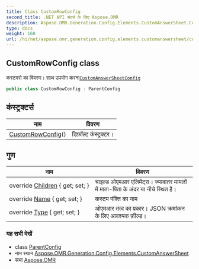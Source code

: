```yaml
---
title: Class CustomRowConfig
second_title: .NET API संदर्भ के लिए Aspose.OMR
description: Aspose.OMR.Generation.Config.Elements.CustomAnswerSheet.CustomRowConfig कक्ष. कस्टमर क ववरण सथ उपयग करनCustomAnswerSheetConfig
type: docs
weight: 160
url: /hi/net/aspose.omr.generation.config.elements.customanswersheet/customrowconfig/
---
```

## CustomRowConfig class

कस्टमरो का विवरण। साथ उपयोग करना[`CustomAnswerSheetConfig`](../customanswersheetconfig/)

```csharp
public class CustomRowConfig : ParentConfig
```

## कंस्ट्रक्टर्स

| नाम | विवरण |
| --- | --- |
| [CustomRowConfig](customrowconfig/)() | डिफ़ॉल्ट कंस्ट्रक्टर। |

## गुण

| नाम | विवरण |
| --- | --- |
| override [Children](../../aspose.omr.generation.config.elements.customanswersheet/customrowconfig/children/) { get; set; } | चाइल्ड ओएमआर एलिमेंट्स। ज्यादातर मामलों में माता-पिता के अंदर या नीचे स्थित है। |
| override [Name](../../aspose.omr.generation.config.elements.customanswersheet/customrowconfig/name/) { get; set; } | कस्टम पंक्ति का नाम |
| override [Type](../../aspose.omr.generation.config.elements.customanswersheet/customrowconfig/type/) { get; set; } | ओएमआर तत्व का प्रकार। JSON क्रमांकन के लिए आवश्यक फ़ील्ड। |

### यह सभी देखें

* class [ParentConfig](../../aspose.omr.generation.config/parentconfig/)
* नाम स्थान [Aspose.OMR.Generation.Config.Elements.CustomAnswerSheet](../../aspose.omr.generation.config.elements.customanswersheet/)
* सभा [Aspose.OMR](../../)


